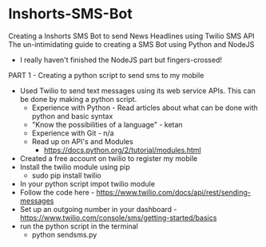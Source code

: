 # Inshorts-SMS-Bot
Creating a Inshorts SMS Bot to send News Headlines using Twilio SMS API
The un-intimidating guide to creating a SMS Bot using Python and NodeJS
 - I really haven't finished the NodeJS part but fingers-crossed!

PART 1 - Creating a python script to send sms to my mobile
 - Used Twilio to send text messages using its web service APIs. This can be done by making a python script.
   - Experience with Python - Read articles about what can be done with python and basic syntax
   - "Know the possibilities of a language" - ketan
   - Experience with Git - n/a
   - Read up on API's and Modules
     - https://docs.python.org/2/tutorial/modules.html 
 - Created a free account on twilio to register my mobile
 - Install the twilio module using pip
   - sudo pip install twilio
 - In your python script impot twilio module
 - Follow the code here - https://www.twilio.com/docs/api/rest/sending-messages
 - Set up an outgoing number in your dashboard - https://www.twilio.com/console/sms/getting-started/basics
 - run the python script in the terminal
   - python sendsms.py
 
